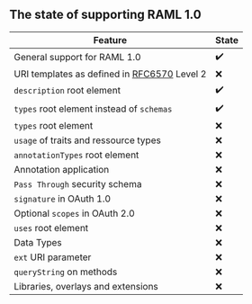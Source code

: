 ## The state of supporting RAML 1.0

Feature | State
---|---
General support for RAML 1.0 | :heavy_check_mark:
URI templates as defined in [RFC6570](https://tools.ietf.org/html/rfc6570) Level 2 | :x:
`description` root element | :heavy_check_mark:
`types` root element instead of `schemas` | :heavy_check_mark:
`types` root element | :x:
`usage` of traits and ressource types | :x:
`annotationTypes` root element | :x:
Annotation application | :x:
`Pass Through` security schema | :x:
`signature` in OAuth 1.0 | :x:
Optional `scopes` in OAuth 2.0 | :x:
`uses` root element | :x:
Data Types | :x:
`ext` URI parameter | :x:
`queryString` on methods | :x:
Libraries, overlays and extensions | :x:

